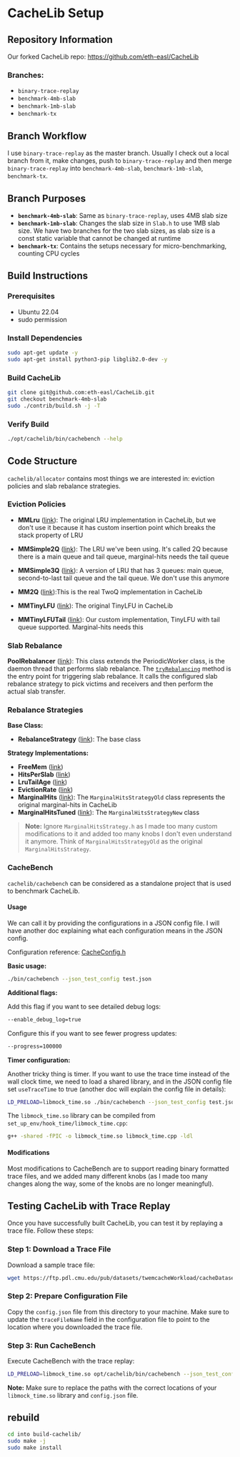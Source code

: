 # CacheLib Setup

## Repository Information

Our forked CacheLib repo: https://github.com/eth-easl/CacheLib

### Branches:
- `binary-trace-replay`
- `benchmark-4mb-slab`
- `benchmark-1mb-slab`
- `benchmark-tx`

## Branch Workflow

I use `binary-trace-replay` as the master branch. Usually I check out a local branch from it, make changes, push to `binary-trace-replay` and then merge `binary-trace-replay` into `benchmark-4mb-slab`, `benchmark-1mb-slab`, `benchmark-tx`.

## Branch Purposes

- **`benchmark-4mb-slab`**: Same as `binary-trace-replay`, uses 4MB slab size
- **`benchmark-1mb-slab`**: Changes the slab size in `Slab.h` to use 1MB slab size. We have two branches for the two slab sizes, as slab size is a const static variable that cannot be changed at runtime
- **`benchmark-tx`**: Contains the setups necessary for micro-benchmarking, counting CPU cycles

## Build Instructions

### Prerequisites
- Ubuntu 22.04
- sudo permission

### Install Dependencies
```bash
sudo apt-get update -y
sudo apt-get install python3-pip libglib2.0-dev -y
```

### Build CacheLib
```bash
git clone git@github.com:eth-easl/CacheLib.git
git checkout benchmark-4mb-slab
sudo ./contrib/build.sh -j -T
```

### Verify Build
```bash
./opt/cachelib/bin/cachebench --help
```

## Code Structure

`cachelib/allocator` contains most things we are interested in: eviction policies and slab rebalance strategies.

### Eviction Policies

- **MMLru** ([link](https://github.com/eth-easl/CacheLib/blob/benchmark-4mb-slab/cachelib/allocator/MMLru.h)): The original LRU implementation in CacheLib, but we don't use it because it has custom insertion point which breaks the stack property of LRU

- **MMSimple2Q** ([link](https://github.com/eth-easl/CacheLib/blob/benchmark-4mb-slab/cachelib/allocator/MMSimple2Q.h)): The LRU we've been using. It's called 2Q because there is a main queue and tail queue, marginal-hits needs the tail queue

- **MMSimple3Q** ([link](https://github.com/eth-easl/CacheLib/blob/benchmark-4mb-slab/cachelib/allocator/MMSimple3Q.h)): A version of LRU that has 3 queues: main queue, second-to-last tail queue and the tail queue. We don't use this anymore

- **MM2Q** ([link](https://github.com/eth-easl/CacheLib/blob/benchmark-4mb-slab/cachelib/allocator/MM2Q.h)):This is the real TwoQ implementation in CacheLib

- **MMTinyLFU** ([link](https://github.com/eth-easl/CacheLib/blob/benchmark-4mb-slab/cachelib/allocator/MMTinyLFU.h)): The original TinyLFU in CacheLib

- **MMTinyLFUTail** ([link](https://github.com/eth-easl/CacheLib/blob/benchmark-4mb-slab/cachelib/allocator/MMTinyLFUTail.h)): Our custom implementation, TinyLFU with tail queue supported. Marginal-hits needs this

### Slab Rebalance

**PoolRebalancer** ([link](https://github.com/eth-easl/CacheLib/blob/benchmark-4mb-slab/cachelib/allocator/PoolRebalancer.cpp)): This class extends the PeriodicWorker class, is the daemon thread that performs slab rebalance. The [`tryRebalancing`](https://github.com/eth-easl/CacheLib/blob/7bca76509beac8775db91ecba7c89129abbda02a/cachelib/allocator/PoolRebalancer.cpp#L149C7-L149C36) method is the entry point for triggering slab rebalance. It calls the configured slab rebalance strategy to pick victims and receivers and then perform the actual slab transfer.

### Rebalance Strategies

**Base Class:**
- **RebalanceStrategy** ([link](https://github.com/eth-easl/CacheLib/blob/benchmark-4mb-slab/cachelib/allocator/RebalanceStrategy.h)): The base class

**Strategy Implementations:**
- **FreeMem** ([link](https://github.com/eth-easl/CacheLib/blob/benchmark-4mb-slab/cachelib/allocator/FreeMemStrategy.h))
- **HitsPerSlab** ([link](https://github.com/eth-easl/CacheLib/blob/benchmark-4mb-slab/cachelib/allocator/HitsPerSlabStrategy.h))
- **LruTailAge** ([link](https://github.com/eth-easl/CacheLib/blob/benchmark-4mb-slab/cachelib/allocator/LruTailAgeStrategy.h))
- **EvictionRate** ([link](https://github.com/eth-easl/CacheLib/blob/benchmark-4mb-slab/cachelib/allocator/EvictionRateStrategy.h))
- **MarginalHits** ([link](https://github.com/eth-easl/CacheLib/blob/benchmark-4mb-slab/cachelib/allocator/MarginalHitsStrategyOld.h)): The `MarginalHitsStrategyOld` class represents the original marginal-hits in CacheLib
- **MarginalHitsTuned** ([link](https://github.com/eth-easl/CacheLib/blob/benchmark-4mb-slab/cachelib/allocator/MarginalHitsStrategyNew.h)): The `MarginalHitsStrategyNew` class

> **Note:** Ignore `MarginalHitsStrategy.h` as I made too many custom modifications to it and added too many knobs I don't even understand it anymore. Think of `MarginalHitsStrategyOld` as the original `MarginalHitsStrategy`.


### CacheBench

`cachelib/cachebench` can be considered as a standalone project that is used to benchmark CacheLib.

#### Usage

We can call it by providing the configurations in a JSON config file. I will have another doc explaining what each configuration means in the JSON config.

Configuration reference: [CacheConfig.h](https://github.com/eth-easl/CacheLib/blob/benchmark-4mb-slab/cachelib/cachebench/util/CacheConfig.h)

**Basic usage:**
```bash
./bin/cachebench --json_test_config test.json
```

**Additional flags:**

Add this flag if you want to see detailed debug logs:
```bash
--enable_debug_log=true
```

Configure this if you want to see fewer progress updates:
```bash
--progress=100000
```

**Timer configuration:**

Another tricky thing is timer. If you want to use the trace time instead of the wall clock time, we need to load a shared library, and in the JSON config file set `useTraceTime` to true (another doc will explain the config file in details):

```bash
LD_PRELOAD=libmock_time.so ./bin/cachebench --json_test_config test.json
```

The `libmock_time.so` library can be compiled from `set_up_env/hook_time/libmock_time.cpp`:
```bash
g++ -shared -fPIC -o libmock_time.so libmock_time.cpp -ldl
```

#### Modifications

Most modifications to CacheBench are to support reading binary formatted trace files, and we added many different knobs (as I made too many changes along the way, some of the knobs are no longer meaningful).

## Testing CacheLib with Trace Replay

Once you have successfully built CacheLib, you can test it by replaying a trace file. Follow these steps:

### Step 1: Download a Trace File

Download a sample trace file:
```bash
wget https://ftp.pdl.cmu.edu/pub/datasets/twemcacheWorkload/cacheDatasets/metaKV/202210_kv_traces_all_sort.csv.oracleGeneral.zst
```

### Step 2: Prepare Configuration File

Copy the `config.json` file from this directory to your machine. Make sure to update the `traceFileName` field in the configuration file to point to the location where you downloaded the trace file.

### Step 3: Run CacheBench

Execute CacheBench with the trace replay:
```bash
LD_PRELOAD=libmock_time.so opt/cachelib/bin/cachebench --json_test_config config.json --progress=100000
```

**Note:** Make sure to replace the paths with the correct locations of your `libmock_time.so` library and `config.json` file. 



## rebuild
```bash
cd into build-cachelib/
sudo make -j 
sudo make install
```